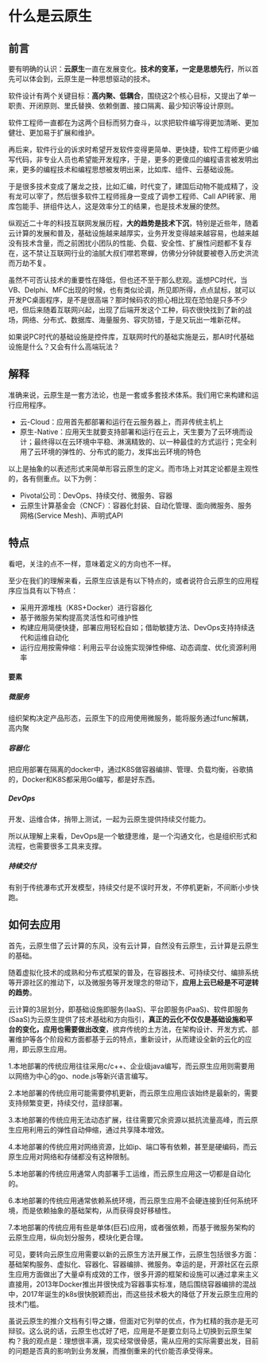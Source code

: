 # 什么是云原生



## 前言

要有明确的认识：**云原生**一直在发展变化。**技术的变革，一定是思想先行**，所以首先可以体会到，云原生是一种思想驱动的技术。

软件设计有两个关键目标：**高内聚、低耦合**，围绕这2个核心目标，又提出了单一职责、开闭原则、里氏替换、依赖倒置、接口隔离、最少知识等设计原则。

软件工程师一直都在为这两个目标而努力奋斗，以求把软件编写得更加清晰、更加健壮、更加易于扩展和维护。

再后来，软件行业的诉求时希望开发软件变得更简单、更快捷，软件工程师更少编写代码，非专业人员也希望能开发程序，于是，更多的更傻瓜的编程语言被发明出来，更多的编程技术和编程思想被发明出来，比如库、组件、云基础设施。

于是很多技术变成了屠龙之技，比如汇编，时代变了，建国后动物不能成精了，没有龙可以宰了，然后很多软件工程师摇身一变成了调参工程师、Call API砖家、用库包能手、拼组件达人，这是效率分工的结果，也是技术发展的使然。

纵观近二十年的科技互联网发展历程，**大的趋势是技术下沉**，特别是近些年，随着云计算的发展和普及，基础设施越来越厚实，业务开发变得越来越容易，也越来越没有技术含量，而之前困扰小团队的性能、负载、安全性、扩展性问题都不复存在，这不禁让互联网行业的油腻大叔们噤若寒蝉，仿佛分分钟就要被卷入历史洪流而万劫不复。

虽然不可否认技术的重要性在降低，但也还不至于那么悲观。遥想PC时代，当VB、Delphi、MFC出现的时候，也有类似论调，所见即所得，点点鼠标，就可以开发PC桌面程序，是不是很高端？那时候码农的担心相比现在恐怕是只多不少吧，但后来随着互联网兴起，出现了后端开发这个工种，码农很快找到了新的战场，网络、分布式、数据库、海量服务、容灾防错，于是又玩出一堆新花样。

如果说PC时代的基础设施是控件库，互联网时代的基础实施是云，那AI时代基础设施是什么？又会有什么高端玩法？

## 解释

准确来说，云原生是一套方法论，也是一套或多套技术体系。我们用它来构建和运行应用程序。

* 云-Cloud：应用首先都部署和运行在云服务器上，而非传统主机上
* 原生-Native：应用天生就要支持部署和运行在云上，天生要为了云环境而设计；最终得以在云环境中平稳、淋漓精致的、以一种最佳的方式运行；完全利用了云环境的弹性的、分布式的能力，发挥出云环境的特色

以上是抽象的以表述形式来简单形容云原生的定义。而市场上对其定论都是主观性的，各有侧重点。以下为例：

* Pivotal公司：DevOps、持续交付、微服务、容器
* 云原生计算基金会（CNCF）：容器化封装、自动化管理、面向微服务、服务网格(Service Mesh)、声明式API

## 特点

看吧，关注的点不一样，意味着定义的方向也不一样。

至少在我们的理解来看，云原生应该是有以下特点的，或者说符合云原生的应用程序应当具有以下特点：

* 采用开源堆栈（K8S+Docker）进行容器化
* 基于微服务架构提高灵活性和可维护性
* 构建应用简便快捷，部署应用轻松自如；借助敏捷方法、DevOps支持持续迭代和运维自动化
* 运行应用按需伸缩：利用云平台设施实现弹性伸缩、动态调度、优化资源利用率

#### 要素

##### 微服务

组织架构决定产品形态，云原生下的应用使用微服务，能将服务通过func解耦，高内聚

##### 容器化

把应用部署在隔离的docker中，通过K8S做容器编排、管理、负载均衡，谷歌搞的，Docker和K8S都采用Go编写，都是好东西。

##### DevOps

开发、运维合体，捎带上测试，一起为云原生提供持续交付能力。

所以从理解上来看，DevOps是一个敏捷思维，是一个沟通文化，也是组织形式和流程，也需要很多工具来支撑。

##### 持续交付

有别于传统瀑布式开发模型，持续交付是不误时开发，不停机更新，不间断小步快跑。



## 如何去应用

首先，云原生借了云计算的东风，没有云计算，自然没有云原生，云计算是云原生的基础。

随着虚拟化技术的成熟和分布式框架的普及，在容器技术、可持续交付、编排系统等开源社区的推动下，以及微服务等开发理念的带动下，**应用上云已经是不可逆转的趋势**。

云计算的3层划分，即基础设施即服务(IaaS)、平台即服务(PaaS)、软件即服务(SaaS)为云原生提供了技术基础和方向指引，**真正的云化不仅仅是基础设施和平台的变化，应用也需要做出改变**，摈弃传统的土方法，在架构设计、开发方式、部署维护等各个阶段和方面都基于云的特点，重新设计，从而建设全新的云化的应用，即云原生应用。

1.本地部署的传统应用往往采用c/c++、企业级java编写，而云原生应用则需要用以网络为中心的go、node.js等新兴语言编写。

2.本地部署的传统应用可能需要停机更新，而云原生应用应该始终是最新的，需要支持频繁变更，持续交付，蓝绿部署。

3.本地部署的传统应用无法动态扩展，往往需要冗余资源以抵抗流量高峰，而云原生应用利用云的弹性自动伸缩，通过共享降本增效。

4.本地部署的传统应用对网络资源，比如ip、端口等有依赖，甚至是硬编码，而云原生应用对网络和存储都没有这种限制。

5.本地部署的传统应用通常人肉部署手工运维，而云原生应用这一切都是自动化的。

6.本地部署的传统应用通常依赖系统环境，而云原生应用不会硬连接到任何系统环境，而是依赖抽象的基础架构，从而获得良好移植性。

7.本地部署的传统应用有些是单体(巨石)应用，或者强依赖，而基于微服务架构的云原生应用，纵向划分服务，模块化更合理。

可见，要转向云原生应用需要以新的云原生方法开展工作，云原生包括很多方面：基础架构服务、虚拟化、容器化、容器编排、微服务。幸运的是，开源社区在云原生应用方面做出了大量卓有成效的工作，很多开源的框架和设施可以通过拿来主义直接用，2013年Docker推出并很快成为容器事实标准，随后围绕容器编排的混战中，2017年诞生的k8s很快脱颖而出，而这些技术极大的降低了开发云原生应用的技术门槛。

虽说云原生的推介文档有引导之嫌，但面对它列举的优点，作为杠精的我亦是无可辩驳。这么说的话，云原生也忒好了吧，应用是不是要立刻马上切换到云原生架构？我的观点是：理想很丰满，现实经常很骨感，需从应用的实际需要出发，目前的问题是否真的影响到业务发展，而推倒重来的代价能否承受得来。
